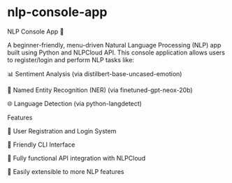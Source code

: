 # nlp-console-app
NLP Console App 🤖

A beginner-friendly, menu-driven Natural Language Processing (NLP) app built using Python and NLPCloud API. This console application allows users to register/login and perform NLP tasks like:

📊 Sentiment Analysis (via distilbert-base-uncased-emotion)

📖 Named Entity Recognition (NER) (via finetuned-gpt-neox-20b)

🌐 Language Detection (via python-langdetect)

Features

🔑 User Registration and Login System

🤖 Friendly CLI Interface

🤝 Fully functional API integration with NLPCloud

🔧 Easily extensible to more NLP features
